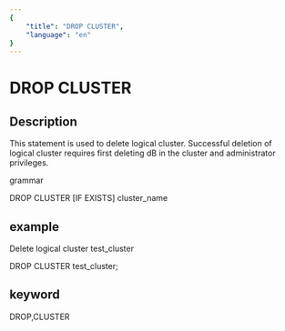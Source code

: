 ```yaml
---
{
    "title": "DROP CLUSTER",
    "language": "en"
}
---
```


<!-- 
Licensed to the Apache Software Foundation (ASF) under one
or more contributor license agreements.  See the NOTICE file
distributed with this work for additional information
regarding copyright ownership.  The ASF licenses this file
to you under the Apache License, Version 2.0 (the
"License"); you may not use this file except in compliance
with the License.  You may obtain a copy of the License at

  http://www.apache.org/licenses/LICENSE-2.0

Unless required by applicable law or agreed to in writing,
software distributed under the License is distributed on an
"AS IS" BASIS, WITHOUT WARRANTIES OR CONDITIONS OF ANY
KIND, either express or implied.  See the License for the
specific language governing permissions and limitations
under the License.
-->

# DROP CLUSTER
## Description

This statement is used to delete logical cluster. Successful deletion of logical cluster requires first deleting dB in the cluster and administrator privileges.

grammar

DROP CLUSTER [IF EXISTS] cluster_name

## example

Delete logical cluster test_cluster

DROP CLUSTER test_cluster;

## keyword
DROP,CLUSTER
